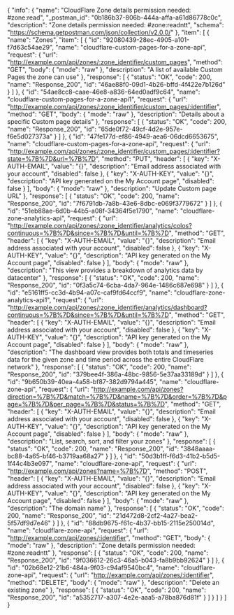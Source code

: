 {
  "info": {
    "name": "CloudFlare Zone details permission needed: #zone:read",
    "_postman_id": "0b186b37-806b-444a-affa-a61d86778c0c",
    "description": "Zone details permission needed: #zone:readntt",
    "schema": "https://schema.getpostman.com/json/collection/v2.0.0/"
  },
  "item": [
    {
      "name": "Zones",
      "item": [
        {
          "id": "92080439-28ec-4905-a101-f7d63c54ae29",
          "name": "cloudflare-custom-pages-for-a-zone-api",
          "request": {
            "url": "http://example.com/api/zones/:zone_identifier/custom_pages",
            "method": "GET",
            "body": {
              "mode": "raw"
            },
            "description": "A list of available Custom Pages the zone can use"
          },
          "response": [
            {
              "status": "OK",
              "code": 200,
              "name": "Response_200",
              "id": "46ae88f0-09d1-4b26-bffd-4f422e7b126d"
            }
          ]
        },
        {
          "id": "54ae8cc8-caae-46e8-a836-64ed0adf9c64",
          "name": "cloudflare-custom-pages-for-a-zone-api1",
          "request": {
            "url": "http://example.com/api/zones/:zone_identifier/custom_pages/:identifier",
            "method": "GET",
            "body": {
              "mode": "raw"
            },
            "description": "Details about a specific Custom page details"
          },
          "response": [
            {
              "status": "OK",
              "code": 200,
              "name": "Response_200",
              "id": "65de0f72-49cf-4d2e-957e-f6e5d027373a"
            }
          ]
        },
        {
          "id": "47fe177d-ef86-4949-aea6-06dcd6653675",
          "name": "cloudflare-custom-pages-for-a-zone-api",
          "request": {
            "url": "http://example.com/api/zones/:zone_identifier/custom_pages/:identifier?state=%7B%7D&url=%7B%7D",
            "method": "PUT",
            "header": [
              {
                "key": "X-AUTH-EMAIL",
                "value": "{}",
                "description": "Email address associated with your account",
                "disabled": false
              },
              {
                "key": "X-AUTH-KEY",
                "value": "{}",
                "description": "API key generated on the My Account page",
                "disabled": false
              }
            ],
            "body": {
              "mode": "raw"
            },
            "description": "Update Custom page URL"
          },
          "response": [
            {
              "status": "OK",
              "code": 200,
              "name": "Response_200",
              "id": "7f6791db-7a8b-43e6-8dbc-e069f3779672"
            }
          ]
        },
        {
          "id": "51eb88ae-6d0b-44b5-a08f-34364f5e1790",
          "name": "cloudflare-zone-analytics-api",
          "request": {
            "url": "http://example.com/api/zones/:zone_identifier/analytics/colos?continuous=%7B%7D&since=%7B%7D&until=%7B%7D",
            "method": "GET",
            "header": [
              {
                "key": "X-AUTH-EMAIL",
                "value": "{}",
                "description": "Email address associated with your account",
                "disabled": false
              },
              {
                "key": "X-AUTH-KEY",
                "value": "{}",
                "description": "API key generated on the My Account page",
                "disabled": false
              }
            ],
            "body": {
              "mode": "raw"
            },
            "description": "This view provides a breakdown of analytics data by datacenter"
          },
          "response": [
            {
              "status": "OK",
              "code": 200,
              "name": "Response_200",
              "id": "0f3a5c74-6cba-4da7-964e-1486c687e698"
            }
          ]
        },
        {
          "id": "e5161ff5-cc3d-4b94-a07c-caf9fd64ccf9",
          "name": "cloudflare-zone-analytics-api1",
          "request": {
            "url": "http://example.com/api/zones/:zone_identifier/analytics/dashboard?continuous=%7B%7D&since=%7B%7D&until=%7B%7D",
            "method": "GET",
            "header": [
              {
                "key": "X-AUTH-EMAIL",
                "value": "{}",
                "description": "Email address associated with your account",
                "disabled": false
              },
              {
                "key": "X-AUTH-KEY",
                "value": "{}",
                "description": "API key generated on the My Account page",
                "disabled": false
              }
            ],
            "body": {
              "mode": "raw"
            },
            "description": "The dashboard view provides both totals and timeseries data for the given zone and time period across the entire CloudFlare network"
          },
          "response": [
            {
              "status": "OK",
              "code": 200,
              "name": "Response_200",
              "id": "379bee4f-386a-48bc-9856-5e37aa33189d"
            }
          ]
        },
        {
          "id": "9b650b39-40ea-4a58-bf87-382d9794a445",
          "name": "cloudflare-zone-api",
          "request": {
            "url": "http://example.com/api/zones?direction=%7B%7D&match=%7B%7D&name=%7B%7D&order=%7B%7D&page=%7B%7D&per_page=%7B%7D&status=%7B%7D",
            "method": "GET",
            "header": [
              {
                "key": "X-AUTH-EMAIL",
                "value": "{}",
                "description": "Email address associated with your account",
                "disabled": false
              },
              {
                "key": "X-AUTH-KEY",
                "value": "{}",
                "description": "API key generated on the My Account page",
                "disabled": false
              }
            ],
            "body": {
              "mode": "raw"
            },
            "description": "List, search, sort, and filter your zones"
          },
          "response": [
            {
              "status": "OK",
              "code": 200,
              "name": "Response_200",
              "id": "3848aaaa-bc88-4a65-bf46-b3719aa68a27"
            }
          ]
        },
        {
          "id": "50d3b1ff-f6d3-41b2-b5d5-1f44c4b3e097",
          "name": "cloudflare-zone-api",
          "request": {
            "url": "http://example.com/api/zones?name=%7B%7D",
            "method": "POST",
            "header": [
              {
                "key": "X-AUTH-EMAIL",
                "value": "{}",
                "description": "Email address associated with your account",
                "disabled": false
              },
              {
                "key": "X-AUTH-KEY",
                "value": "{}",
                "description": "API key generated on the My Account page",
                "disabled": false
              }
            ],
            "body": {
              "mode": "raw"
            },
            "description": "The domain name"
          },
          "response": [
            {
              "status": "OK",
              "code": 200,
              "name": "Response_200",
              "id": "21d472d8-2cf2-4a27-bea2-5f57df9d7e46"
            }
          ]
        },
        {
          "id": "88db9675-f61c-4b37-bb15-2115e250014d",
          "name": "cloudflare-zone-api",
          "request": {
            "url": "http://example.com/api/zones/:identifier",
            "method": "GET",
            "body": {
              "mode": "raw"
            },
            "description": "Zone details permission needed: #zone:readntt"
          },
          "response": [
            {
              "status": "OK",
              "code": 200,
              "name": "Response_200",
              "id": "9f036612-26c3-46a5-b043-fa8b9bb92624"
            }
          ]
        },
        {
          "id": "02b68e12-21b6-484a-9f03-c94af9540bc4",
          "name": "cloudflare-zone-api",
          "request": {
            "url": "http://example.com/api/zones/:identifier",
            "method": "DELETE",
            "body": {
              "mode": "raw"
            },
            "description": "Delete an existing zone"
          },
          "response": [
            {
              "status": "OK",
              "code": 200,
              "name": "Response_200",
              "id": "a5352717-a307-4e2e-aaa5-a78ba876d81f"
            }
          ]
        }
      ]
    }
  ]
}